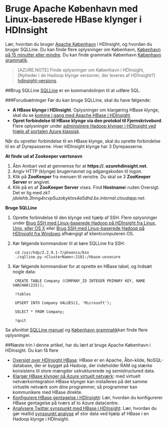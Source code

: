 <properties 
   pageTitle="Bruge Apache København og SQuirreL i HDInsight | Microsoft Azure" 
   description="Lær, hvordan du bruger Apache København i HDInsight, og hvordan du installerer og konfigurerer SQuirreL på computeren til at oprette forbindelse til en HBase klynge i HDInsight." 
   services="hdinsight" 
   documentationCenter="" 
   authors="mumian" 
   manager="jhubbard" 
   editor="cgronlun"/>

<tags
   ms.service="hdinsight"
   ms.devlang="na"
   ms.topic="article"
   ms.tgt_pltfrm="na"
   ms.workload="big-data" 
   ms.date="09/02/2016"
   ms.author="jgao"/>

# <a name="use-apache-phoenix-with-linux-based-hbase-clusters-in-hdinsight"></a>Bruge Apache København med Linux-baserede HBase klynger i HDInsight  

Lær, hvordan du bruger [Apache København](http://phoenix.apache.org/) i HDInsight, og hvordan du bruger SQLLine. Du kan finde flere oplysninger om København, [København på 15 minutter eller mindre](http://phoenix.apache.org/Phoenix-in-15-minutes-or-less.html). Du kan finde grammatik København [København grammatik](http://phoenix.apache.org/language/index.html).

>[AZURE.NOTE] Finde oplysninger om København i HDInsight, [Nyheder i de Hadoop klynge versioner, der leveres af HDInsight?] [hdinsight-versions].

##<a name="use-sqlline"></a>Brug SQLLine
[SQLLine](http://sqlline.sourceforge.net/) er en kommandolinjen til at udføre SQL. 

###<a name="prerequisites"></a>Forudsætninger
Før du kan bruge SQLLine, skal du have følgende:

- **A HBase klynge i HDInsight**. Oplysninger om klargøring HBase klynge, skal du se [komme i gang med Apache HBase i HDInsight][hdinsight-hbase-get-started].
- **Opret forbindelse til HBase klynge via den protokol til Fjernskrivebord**. Flere oplysninger under [administrere Hadoop klynger i HDInsight ved hjælp af portalen Azure klassisk][hdinsight-manage-portal].


Når du opretter forbindelse til en HBase klynge, skal du oprette forbindelse til en af Dyrepasserne. Hver HDInsight klynge har 3 Dyrepasserne. 

**At finde ud af Zookeeper værtsnavn**

1. Åbn Ambari ved at gennemse for at **https://<ClusterName>. azurehdinsight.net**.
2. Angiv HTTP (klynge) brugernavnet og adgangskoden til logon.
3. Klik på **ZooKeeper** fra menuen til venstre. Du skal se 3 **ZooKeeper Server** er angivet.
4. Klik på en af **ZooKeeper Server** vises. Find **Hostname**i ruden Oversigt. Det er lig med *zk1 jdolehb.3lnng4rcvp5uzokyktxs4a5dhd.bx.internal.cloudapp.net*.

**Bruge SQLLine**

1. Oprette forbindelse til den klynge ved hjælp af SSH. Flere oplysninger under [Brug SSH med Linux-baserede Hadoop på HDInsight fra Linux, Unix, eller OS X](hdinsight-hadoop-linux-use-ssh-unix.md) eller [Brug SSH med Linux-baserede Hadoop på HDInsight fra Windows](hdinsight-hadoop-linux-use-ssh-windows.md) afhængigt af klientcomputeren OS.

2. Kør følgende kommandoer til at køre SQLLine fra SSH:

        cd /usr/hdp/2.2.9.1-7/phoenix/bin
        ./sqlline.py <ClusterName>:2181:/hbase-unsecure

2. Kør følgende kommandoer for at oprette en HBase tabel, og Indsæt nogle data:

        CREATE TABLE Company (COMPANY_ID INTEGER PRIMARY KEY, NAME VARCHAR(225));
    
        !tables
        
        UPSERT INTO Company VALUES(1, 'Microsoft');
        
        SELECT * FROM Company;
        
        !quit

Se afsnittet [SQLLine manuel](http://sqlline.sourceforge.net/#manual) og [København grammatik](http://phoenix.apache.org/language/index.html)kan finde flere oplysninger.


 
##<a name="next-steps"></a>Næste trin
I denne artikel, har du lært at bruge Apache København i HDInsight.  Du kan få flere

- [Oversigt over HDInsight HBase][hdinsight-hbase-overview]: HBase er en Apache, Åbn-kilde, NoSQL-database, der er bygget på Hadoop, der indeholder RAM og stærke konsistens til store mængder ustrukturerede og semistructured data.
- [Klargør HBase klynger på Azure virtuelt netværk][hdinsight-hbase-provision-vnet]: med virtuelt netværksintegration HBase klynger kan installeres på det samme virtuelle netværk som dine programmer, så programmer kan kommunikere med HBase direkte.
- [Konfigurere HBase gentagelse i HDInsight](hdinsight-hbase-geo-replication.md): Lær, hvordan du konfigurerer HBase gentagelse på tværs af to Azure datacentre. 
- [Analysere Twitter synspunkt med HBase i HDInsight][hbase-twitter-sentiment]: Lær, hvordan du gør realtid [synspunkt analyse](http://en.wikipedia.org/wiki/Sentiment_analysis) af stor data ved hjælp af HBase i en Hadoop klynge i HDInsight.

[azure-portal]: https://portal.azure.com
[vnet-point-to-site-connectivity]: https://msdn.microsoft.com/library/azure/09926218-92ab-4f43-aa99-83ab4d355555#BKMK_VNETPT

[hdinsight-versions]: hdinsight-component-versioning.md
[hdinsight-hbase-get-started]: hdinsight-hbase-tutorial-get-started.md
[hdinsight-manage-portal]: hdinsight-administer-use-management-portal.md#connect-to-hdinsight-clusters-by-using-rdp
[hdinsight-hbase-provision-vnet]: hdinsight-hbase-provision-vnet.md
[hdinsight-hbase-overview]: hdinsight-hbase-overview.md
[hbase-twitter-sentiment]: hdinsight-hbase-analyze-twitter-sentiment.md

[hdinsight-hbase-phoenix-sqlline]: ./media/hdinsight-hbase-phoenix-squirrel/hdinsight-hbase-phoenix-sqlline.png
[img-certificate]: ./media/hdinsight-hbase-phoenix-squirrel/hdinsight-hbase-vpn-certificate.png
[img-vnet-diagram]: ./media/hdinsight-hbase-phoenix-squirrel/hdinsight-hbase-vnet-point-to-site.png
[img-squirrel-driver]: ./media/hdinsight-hbase-phoenix-squirrel/hdinsight-hbase-squirrel-driver.png
[img-squirrel-alias]: ./media/hdinsight-hbase-phoenix-squirrel/hdinsight-hbase-squirrel-alias.png
[img-squirrel]: ./media/hdinsight-hbase-phoenix-squirrel/hdinsight-hbase-squirrel.png
[img-squirrel-sql]: ./media/hdinsight-hbase-phoenix-squirrel/hdinsight-hbase-squirrel-sql.png


 
